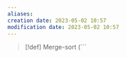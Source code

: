 ```yaml
---
aliases: 
creation date: 2023-05-02 10:57
modification date: 2023-05-02 10:57
---
```



>[!def] Merge-sort
 (```
```



